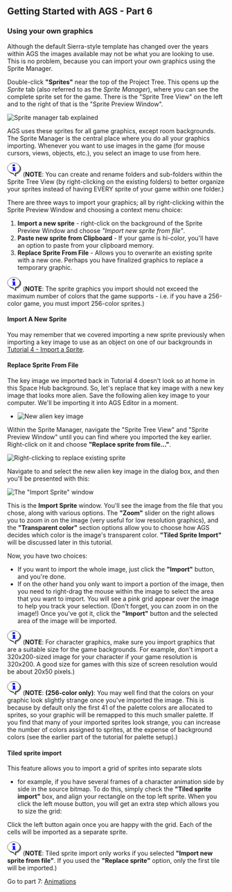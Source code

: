 ## Getting Started with AGS - Part 6

### Using your own graphics

Although the default Sierra-style template has changed over the years within AGS the images available may not be what you are looking to use. This is no problem, because you can import your own graphics
using the Sprite Manager.

Double-click **"Sprites"** near the top of the Project Tree. This opens up
the _Sprite_ tab (also referred to as the _Sprite Manager_), where you can see the complete sprite set for the
game. There is the "Sprite Tree View" on the left and to the right of that is the "Sprite Preview Window".

![Sprite manager tab explained](https://user-images.githubusercontent.com/31778541/79510207-ea784400-800a-11ea-9aab-a2921199f20e.png)

AGS uses these sprites for all game graphics, except room backgrounds.
The Sprite Manager is the central place where you do all your graphics
importing. Whenever you want to use images in the game (for mouse
cursors, views, objects, etc.), you select an image to use from here.

![Note](images/icon_info.gif) (**NOTE**: You can create and rename folders and sub-folders within the Sprite Tree View (by right-clicking on the existing folders) to better organize your sprites instead of having EVERY sprite of your game within one folder.)

There are three ways to import your graphics; all by right-clicking within the Sprite Preview Window and choosing a context menu choice:
1. **Import a new sprite** -  right-click on the background of the Sprite Preview Window and choose *"Import new sprite from file"*.
2. **Paste new sprite from Clipboard** - If your game is hi-color, you'll have an option to paste from your clipboard memory.
3. **Replace Sprite From File** - Allows you to overwrite an existing sprite with a new one. Perhaps you have finalized graphics to replace a temporary graphic.

![Note](images/icon_info.gif) (**NOTE**: The sprite graphics you import should not exceed the maximum
number of colors that the game supports - i.e. if you have a 256-color
game, you must import 256-color sprites.)

#### Import A New Sprite

You may remember that we covered importing a new sprite previously when importing a key image to use as an object on one of our backgrounds in [Tutorial 4 - Import a Sprite](acintro4#import-a-sprite).

#### Replace Sprite From File

The key image we imported back in Tutorial 4 doesn't look so at home in this Space Hub background. So, let's replace that key image with a new key image that looks more alien. Save the following alien key image to your computer. We'll be importing it into AGS Editor in a moment.

* ![New alien key image](https://user-images.githubusercontent.com/31778541/79569040-e983f880-8084-11ea-8407-5f4fe6191021.png)

Within the Sprite Manager, navigate the "Sprite Tree View" and "Sprite Preview Window" until you can find where you imported the key earlier. Right-click on it and choose **"Replace sprite from file..."**.

![Right-clicking to replace existing sprite](https://user-images.githubusercontent.com/31778541/79568820-8f833300-8084-11ea-9a64-0b6c36d85ac0.png)

Navigate to and select the new alien key image in the dialog box, and then you'll be presented with this:

![The "Import Sprite" window](https://user-images.githubusercontent.com/31778541/79569465-a0807400-8085-11ea-94eb-729c4bd2f765.png)

This is the **Import Sprite** window. You'll see the image from the file
that you chose, along with various options. The **"Zoom"** slider on the right
allows you to zoom in on the image (very useful for low resolution
graphics), and the **"Transparent color"** section options allow you to choose how
AGS decides which color is the image's transparent color. **"Tiled Sprite Import"** will be discussed later in this tutorial.

Now, you have two choices:
* If you want to import the whole image, just
click the **"Import"** button, and you're done.
* If on the other hand you only want to import a portion of the image, then you need to
right-drag the mouse within the image to select the area that you want
to import. You will see a pink grid appear over the image to help you track your selection. (Don't forget, you can zoom in on the image!) Once you've got it, click the **"Import"** button and the
selected area of the image will be imported.

![Note](images/icon_info.gif) (**NOTE**: For character graphics, make sure you import graphics that are
a suitable size for the game backgrounds. For example, don't import a
320x200-sized image for your character if your game resolution is 320x200.
A good size for games with this size of screen resolution would be about
20x50 pixels.)

![Note](images/icon_info.gif) (**NOTE**: **(256-color only)**: You may well find that the colors on your graphic
look slightly strange once you've imported the image. This is because by
default only the first 41 of the palette colors are allocated to sprites,
so your graphic will be remapped to this much smaller palette. If you find
that many of your imported sprites look strange, you can increase the
number of colors assigned to sprites, at the expense of background colors
(see the earlier part of the tutorial for palette setup).)

#### Tiled sprite import

This feature allows you to import a grid of sprites into separate slots
- for example, if you have several frames of a character animation side
by side in the source bitmap. To do this, simply check the **"Tiled sprite import"** box, and align your rectangle on the top left sprite. When you
click the left mouse button, you will get an extra step which allows you
to size the grid:

Click the left button again once you are happy with the grid. Each of
the cells will be imported as a separate sprite.

![Note](images/icon_info.gif) (**NOTE**: Tiled sprite import only works if you selected **"Import new sprite from file"**. If you used the **"Replace sprite"** option, only the first tile will be imported.)

Go to part 7: [Animations](acintro7)
